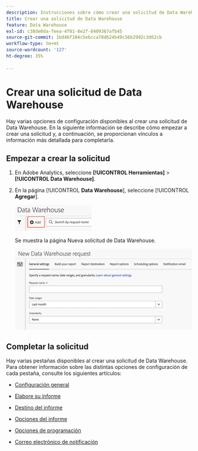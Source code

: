 ```yaml
---
description: Instrucciones sobre cómo crear una solicitud de Data Warehouse.
title: Crear una solicitud de Data Warehouse
feature: Data Warehouse
exl-id: c38de0da-feea-4f01-8e2f-8409367afb45
source-git-commit: 1bd46f104c5ebcca78d624b49c56b2992c3d62cb
workflow-type: tm+mt
source-wordcount: '127'
ht-degree: 35%

---
```


# Crear una solicitud de Data Warehouse

Hay varias opciones de configuración disponibles al crear una solicitud de Data Warehouse. En la siguiente información se describe cómo empezar a crear una solicitud y, a continuación, se proporcionan vínculos a información más detallada para completarla.

## Empezar a crear la solicitud

1. En Adobe Analytics, seleccione **[!UICONTROL Herramientas]** > **[!UICONTROL Data Warehouse]**.

1. En la página [!UICONTROL **Data Warehouse**], seleccione [!UICONTROL **Agregar**].

   ![Botón para agregar una solicitud](assets/dw-add-request.png)

   Se muestra la página Nueva solicitud de Data Warehouse.

   ![Ficha de configuración general](assets/dw-general-settings.png)

## Completar la solicitud

Hay varias pestañas disponibles al crear una solicitud de Data Warehouse. Para obtener información sobre las distintas opciones de configuración de cada pestaña, consulte los siguientes artículos:

* [Configuración general](/help/export/data-warehouse/create-request/dw-general-settings.md)

* [Elabore su informe](/help/export/data-warehouse/create-request/dw-request-build-report.md)

* [Destino del informe](/help/export/data-warehouse/create-request/dw-request-report-destinations.md)

* [Opciones del informe](/help/export/data-warehouse/create-request/dw-request-report-options.md)

* [Opciones de programación](/help/export/data-warehouse/create-request/dw-request-scheduling.md)

* [Correo electrónico de notificación](/help/export/data-warehouse/create-request/dw-request-email.md)
